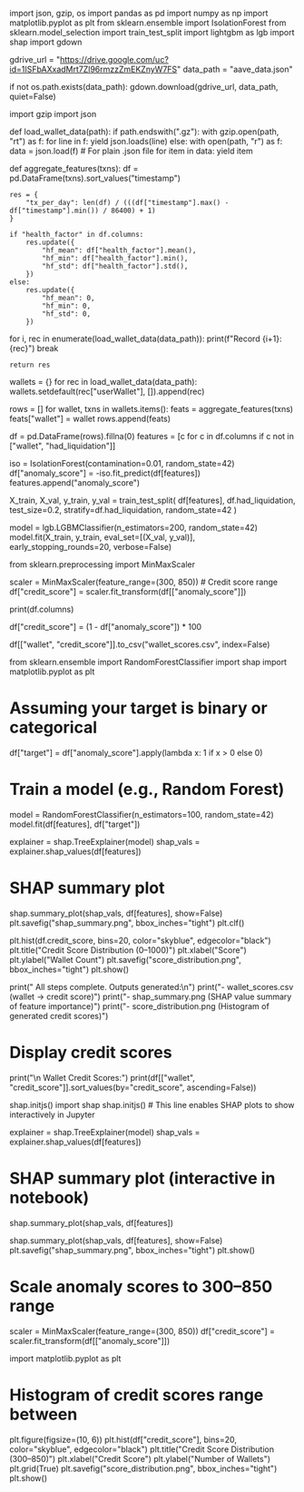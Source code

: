 import json, gzip, os
import pandas as pd
import numpy as np
import matplotlib.pyplot as plt
from sklearn.ensemble import IsolationForest
from sklearn.model_selection import train_test_split
import lightgbm as lgb
import shap
import gdown

gdrive_url = "https://drive.google.com/uc?id=1ISFbAXxadMrt7Zl96rmzzZmEKZnyW7FS"
data_path = "aave_data.json"

if not os.path.exists(data_path):
    gdown.download(gdrive_url, data_path, quiet=False)


import gzip
import json

def load_wallet_data(path):
    if path.endswith(".gz"):
        with gzip.open(path, "rt") as f:
            for line in f:
                yield json.loads(line)
    else:
        with open(path, "r") as f:
            data = json.load(f)  # For plain .json file
            for item in data:
                yield item


def aggregate_features(txns):
    df = pd.DataFrame(txns).sort_values("timestamp")

    res = {
        "tx_per_day": len(df) / (((df["timestamp"].max() - df["timestamp"].min()) / 86400) + 1)
    }

    if "health_factor" in df.columns:
        res.update({
            "hf_mean": df["health_factor"].mean(),
            "hf_min": df["health_factor"].min(),
            "hf_std": df["health_factor"].std(),
        })
    else:
        res.update({
            "hf_mean": 0,
            "hf_min": 0,
            "hf_std": 0,
        })


for i, rec in enumerate(load_wallet_data(data_path)):
    print(f"Record {i+1}: {rec}")
    break

    return res


wallets = {}
for rec in load_wallet_data(data_path):
    wallets.setdefault(rec["userWallet"], []).append(rec)

rows = []
for wallet, txns in wallets.items():
    feats = aggregate_features(txns)
    feats["wallet"] = wallet
    rows.append(feats)

df = pd.DataFrame(rows).fillna(0)
features = [c for c in df.columns if c not in ["wallet", "had_liquidation"]]


iso = IsolationForest(contamination=0.01, random_state=42)
df["anomaly_score"] = -iso.fit_predict(df[features])
features.append("anomaly_score")


X_train, X_val, y_train, y_val = train_test_split(
    df[features], df.had_liquidation, test_size=0.2, stratify=df.had_liquidation, random_state=42
)

model = lgb.LGBMClassifier(n_estimators=200, random_state=42)
model.fit(X_train, y_train, eval_set=[(X_val, y_val)], early_stopping_rounds=20, verbose=False)

from sklearn.preprocessing import MinMaxScaler

scaler = MinMaxScaler(feature_range=(300, 850))  # Credit score range
df["credit_score"] = scaler.fit_transform(df[["anomaly_score"]])



print(df.columns)


df["credit_score"] = (1 - df["anomaly_score"]) * 100



df[["wallet", "credit_score"]].to_csv("wallet_scores.csv", index=False)

from sklearn.ensemble import RandomForestClassifier
import shap
import matplotlib.pyplot as plt

# Assuming your target is binary or categorical
df["target"] = df["anomaly_score"].apply(lambda x: 1 if x > 0 else 0)

# Train a model (e.g., Random Forest)
model = RandomForestClassifier(n_estimators=100, random_state=42)
model.fit(df[features], df["target"])


explainer = shap.TreeExplainer(model)
shap_vals = explainer.shap_values(df[features])

# SHAP summary plot
shap.summary_plot(shap_vals, df[features], show=False)
plt.savefig("shap_summary.png", bbox_inches="tight")
plt.clf()

plt.hist(df.credit_score, bins=20, color="skyblue", edgecolor="black")
plt.title("Credit Score Distribution (0–1000)")
plt.xlabel("Score")
plt.ylabel("Wallet Count")
plt.savefig("score_distribution.png", bbox_inches="tight")
plt.show()


print(" All steps complete. Outputs generated:\n")
print("- wallet_scores.csv (wallet → credit score)")
print("- shap_summary.png (SHAP value summary of feature importance)")
print("- score_distribution.png (Histogram of generated credit scores)")

# Display credit scores
print("\n Wallet Credit Scores:")
print(df[["wallet", "credit_score"]].sort_values(by="credit_score", ascending=False))

shap.initjs()
import shap
shap.initjs()  # This line enables SHAP plots to show interactively in Jupyter

explainer = shap.TreeExplainer(model)
shap_vals = explainer.shap_values(df[features])

# SHAP summary plot (interactive in notebook)
shap.summary_plot(shap_vals, df[features])

shap.summary_plot(shap_vals, df[features], show=False)
plt.savefig("shap_summary.png", bbox_inches="tight")
plt.show()

# Scale anomaly scores to 300–850 range
scaler = MinMaxScaler(feature_range=(300, 850))
df["credit_score"] = scaler.fit_transform(df[["anomaly_score"]])

import matplotlib.pyplot as plt

# Histogram of credit scores range between 
plt.figure(figsize=(10, 6))
plt.hist(df["credit_score"], bins=20, color="skyblue", edgecolor="black")
plt.title("Credit Score Distribution (300–850)")
plt.xlabel("Credit Score")
plt.ylabel("Number of Wallets")
plt.grid(True)
plt.savefig("score_distribution.png", bbox_inches="tight")
plt.show()



